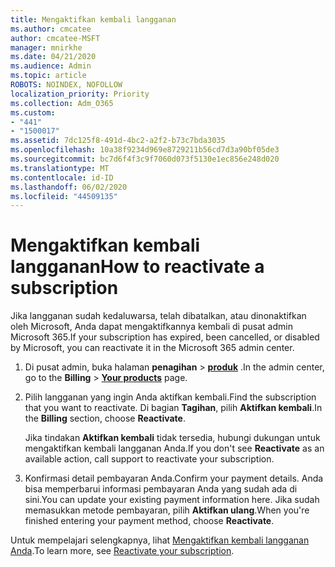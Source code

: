 ```yaml
---
title: Mengaktifkan kembali langganan
ms.author: cmcatee
author: cmcatee-MSFT
manager: mnirkhe
ms.date: 04/21/2020
ms.audience: Admin
ms.topic: article
ROBOTS: NOINDEX, NOFOLLOW
localization_priority: Priority
ms.collection: Adm_O365
ms.custom:
- "441"
- "1500017"
ms.assetid: 7dc125f8-491d-4bc2-a2f2-b73c7bda3035
ms.openlocfilehash: 10a38f9234d969e8729211b56cd7d3a90bf05de3
ms.sourcegitcommit: bc7d6f4f3c9f7060d073f5130e1ec856e248d020
ms.translationtype: MT
ms.contentlocale: id-ID
ms.lasthandoff: 06/02/2020
ms.locfileid: "44509135"
---
```

# <a name="how-to-reactivate-a-subscription"></a><span data-ttu-id="87a46-102">Mengaktifkan kembali langganan</span><span class="sxs-lookup"><span data-stu-id="87a46-102">How to reactivate a subscription</span></span>

<span data-ttu-id="87a46-103">Jika langganan sudah kedaluwarsa, telah dibatalkan, atau dinonaktifkan oleh Microsoft, Anda dapat mengaktifkannya kembali di pusat admin Microsoft 365.</span><span class="sxs-lookup"><span data-stu-id="87a46-103">If your subscription has expired, been cancelled, or disabled by Microsoft, you can reactivate it in the Microsoft 365 admin center.</span></span>
  
1. <span data-ttu-id="87a46-104">Di pusat admin, buka halaman **penagihan** \> **[produk](https://go.microsoft.com/fwlink/p/?linkid=842054)** .</span><span class="sxs-lookup"><span data-stu-id="87a46-104">In the admin center, go to the **Billing** \> **[Your products](https://go.microsoft.com/fwlink/p/?linkid=842054)** page.</span></span>

2. <span data-ttu-id="87a46-105">Pilih langganan yang ingin Anda aktifkan kembali.</span><span class="sxs-lookup"><span data-stu-id="87a46-105">Find the subscription that you want to reactivate.</span></span> <span data-ttu-id="87a46-106">Di bagian **Tagihan**, pilih **Aktifkan kembali**.</span><span class="sxs-lookup"><span data-stu-id="87a46-106">In the **Billing** section, choose **Reactivate**.</span></span>

    <span data-ttu-id="87a46-107">Jika tindakan **Aktifkan kembali** tidak tersedia, hubungi dukungan untuk mengaktifkan kembali langganan Anda.</span><span class="sxs-lookup"><span data-stu-id="87a46-107">If you don't see **Reactivate** as an available action, call support to reactivate your subscription.</span></span>

3. <span data-ttu-id="87a46-108">Konfirmasi detail pembayaran Anda.</span><span class="sxs-lookup"><span data-stu-id="87a46-108">Confirm your payment details.</span></span> <span data-ttu-id="87a46-109">Anda bisa memperbarui informasi pembayaran Anda yang sudah ada di sini.</span><span class="sxs-lookup"><span data-stu-id="87a46-109">You can update your existing payment information here.</span></span> <span data-ttu-id="87a46-110">Jika sudah memasukkan metode pembayaran, pilih **Aktifkan ulang**.</span><span class="sxs-lookup"><span data-stu-id="87a46-110">When you're finished entering your payment method, choose **Reactivate**.</span></span>

<span data-ttu-id="87a46-111">Untuk mempelajari selengkapnya, lihat [Mengaktifkan kembali langganan Anda](https://docs.microsoft.com/microsoft-365/commerce/subscriptions/reactivate-your-subscription).</span><span class="sxs-lookup"><span data-stu-id="87a46-111">To learn more, see [Reactivate your subscription](https://docs.microsoft.com/microsoft-365/commerce/subscriptions/reactivate-your-subscription).</span></span>